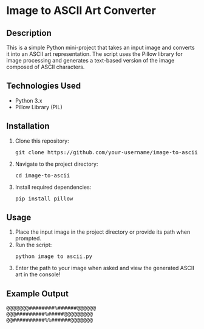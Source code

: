 <!DOCTYPE html>
<html>
<body>

<h1>Image to ASCII Art Converter</h1>

<h2>Description</h2>
<p>This is a simple Python mini-project that takes an input image and converts it into an ASCII art representation. The script uses the Pillow library for image processing and generates a text-based version of the image composed of ASCII characters.</p>

<h2>Technologies Used</h2>
<ul>
  <li>Python 3.x</li>
  <li>Pillow Library (PIL)</li>
</ul>

<h2>Installation</h2>
<ol>
  <li>Clone this repository:
    <pre>git clone https://github.com/your-username/image-to-ascii.git</pre>
  </li>
  <li>Navigate to the project directory:
    <pre>cd image-to-ascii</pre>
  </li>
  <li>Install required dependencies:
    <pre>pip install pillow</pre>
  </li>
</ol>

<h2>Usage</h2>
<ol>
  <li>Place the input image in the project directory or provide its path when prompted.</li>
  <li>Run the script:
    <pre>python image_to_ascii.py</pre>
  </li>
  <li>Enter the path to your image when asked and view the generated ASCII art in the console!</li>
</ol>

<h2>Example Output</h2>
<pre>
@@@@@@@########%######@@@@@@
@@@#########%#####@@@@@@@@@
@@##########%%######@@@@@@@
</pre>


</body>
</html>
